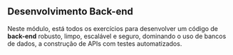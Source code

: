 ## Desenvolvimento Back-end

Neste módulo, está todos os exercícios para desenvolver um código de **back-end** robusto, limpo, escalável e seguro, dominando o uso de bancos de dados, a construção de APIs com testes automatizados.